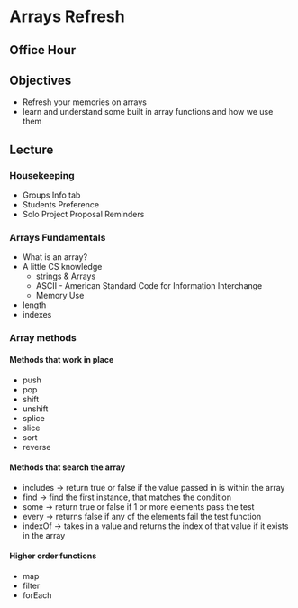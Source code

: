 # Arrays Refresh

## Office Hour


## Objectives

- Refresh your memories on arrays
- learn and understand some built in array functions and how we use them



## Lecture

### Housekeeping

- Groups Info tab
- Students Preference
- Solo Project Proposal Reminders

### Arrays Fundamentals

- What is an array?
- A little CS knowledge
    - strings & Arrays
    - ASCII -  American Standard Code for Information Interchange
    - Memory Use
- length
- indexes

### Array methods

#### Methods that work in place

- push
- pop
- shift
- unshift
- splice
- slice
- sort
- reverse

#### Methods that search the array

- includes -> return true or false if the value passed in is within the array
- find -> find the first instance, that matches the condition
- some -> return true or false if 1 or more elements pass the test
- every -> returns false if any of the elements fail the test function
- indexOf -> takes in a value and returns the index of that value if it exists in the array


#### Higher order functions

- map
- filter
- forEach


